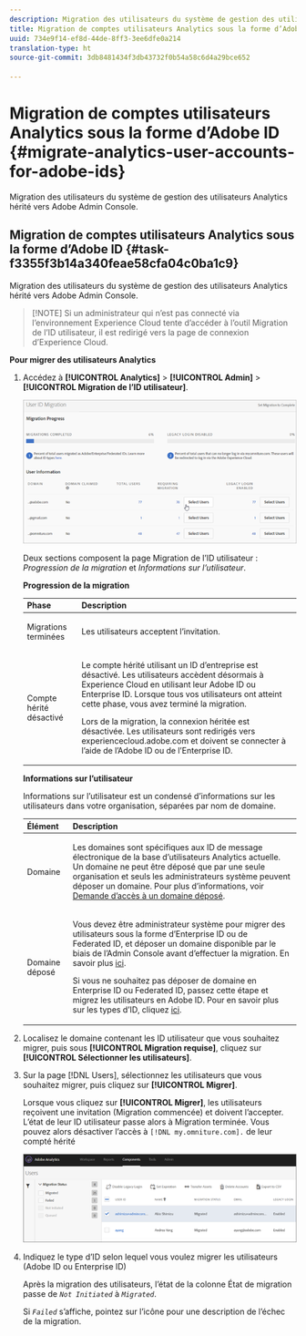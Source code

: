 ```yaml
---
description: Migration des utilisateurs du système de gestion des utilisateurs Analytics hérité vers Adobe Admin Console.
title: Migration de comptes utilisateurs Analytics sous la forme d’Adobe ID
uuid: 734e9f14-ef8d-44de-8ff3-3ee6dfe0a214
translation-type: ht
source-git-commit: 3db8481434f3db43732f0b54a58c6d4a29bce652

---
```



# Migration de comptes utilisateurs Analytics sous la forme d’Adobe ID {#migrate-analytics-user-accounts-for-adobe-ids}

Migration des utilisateurs du système de gestion des utilisateurs Analytics hérité vers Adobe Admin Console.

## Migration de comptes utilisateurs Analytics sous la forme d’Adobe ID {#task-f3355f3b14a340feae58cfa04c0ba1c9}

Migration des utilisateurs du système de gestion des utilisateurs Analytics hérité vers Adobe Admin Console.

> [!NOTE] Si un administrateur qui n’est pas connecté via l’environnement Experience Cloud tente d’accéder à l’outil Migration de l’ID utilisateur, il est redirigé vers la page de connexion d’Experience Cloud.

**Pour migrer des utilisateurs Analytics**

1. Accédez à **[!UICONTROL Analytics]** > **[!UICONTROL Admin]** > **[!UICONTROL Migration de l’ID utilisateur]**.

   ![](assets/migration-progress.png)

   Deux sections composent la page Migration de l’ID utilisateur : *Progression de la migration* et *Informations sur l’utilisateur*.

   **Progression de la migration**

   <table id="table_F9F1CFF762C745E198CB075A02BA2DDA"> 
   <thead> 
   <tr> 
      <th colname="col1" class="entry"> Phase </th> 
      <th colname="col2" class="entry"> Description </th> 
   </tr>
   </thead>
   <tbody> 
   <tr> 
      <td colname="col1"> <p>Migrations terminées </p> </td> 
      <td colname="col2"> <p>Les utilisateurs acceptent l’invitation. </p> </td> 
   </tr> 
   <tr> 
      <td colname="col1"> <p>Compte hérité désactivé </p> </td> 
      <td colname="col2"> <p>Le compte hérité utilisant un ID d’entreprise est désactivé. Les utilisateurs accèdent désormais à Experience Cloud en utilisant leur Adobe ID ou Enterprise ID. Lorsque tous vos utilisateurs ont atteint cette phase, vous avez terminé la migration. </p> <p>Lors de la migration, la connexion héritée est désactivée. Les utilisateurs sont redirigés vers <span class="filepath"> experiencecloud.adobe.com</span> et doivent se connecter à l’aide de l’Adobe ID ou de l’Enterprise ID. </p> </td> 
   </tr> 
   </tbody> 
   </table>

   **Informations sur l’utilisateur**

   Informations sur l’utilisateur est un condensé d’informations sur les utilisateurs dans votre organisation, séparées par nom de domaine.

   <table id="table_3822E27AF81E4A188562FEB5131548A5"> 
   <thead> 
   <tr> 
      <th colname="col1" class="entry"> Élément </th> 
      <th colname="col2" class="entry"> Description </th> 
   </tr>
   </thead>
   <tbody> 
   <tr> 
      <td colname="col1"> <p>Domaine </p> </td> 
      <td colname="col2"> <p>Les domaines sont spécifiques aux ID de message électronique de la base d’utilisateurs Analytics actuelle. Un domaine ne peut être déposé que par une seule organisation et seuls les administrateurs système peuvent déposer un domaine. Pour plus d’informations, voir <a href="https://helpx.adobe.com/fr/enterprise/help/request-access-to-claimed-domain.html"> Demande d’accès à un domaine déposé</a>. </p> </td> 
   </tr> 
   <tr> 
      <td colname="col1"> <p>Domaine déposé </p> </td> 
      <td colname="col2"> <p>Vous devez être administrateur système pour migrer des utilisateurs sous la forme d’Enterprise ID ou de Federated ID, et déposer un domaine disponible par le biais de l’Admin Console avant d’effectuer la migration. En savoir plus <a href="https://helpx.adobe.com/fr/enterprise/using/identity.html"> ici</a>. </p> <p>Si vous ne souhaitez pas déposer de domaine en Enterprise ID ou Federated ID, passez cette étape et migrez les utilisateurs en Adobe ID. Pour en savoir plus sur les types d’ID, cliquez <a href="https://helpx.adobe.com/fr/enterprise/using/identity.html"> ici</a>. </p> </td> 
   </tr> 
   </tbody> 
   </table>

1. Localisez le domaine contenant les ID utilisateur que vous souhaitez migrer, puis sous **[!UICONTROL Migration requise]**, cliquez sur **[!UICONTROL Sélectionner les utilisateurs]**.
1. Sur la page [!DNL Users], sélectionnez les utilisateurs que vous souhaitez migrer, puis cliquez sur **[!UICONTROL Migrer]**.

   Lorsque vous cliquez sur **[!UICONTROL Migrer]**, les utilisateurs reçoivent une invitation (Migration commencée) et doivent l’accepter. L’état de leur ID utilisateur passe alors à Migration terminée. Vous pouvez alors désactiver l’accès à `[!DNL my.omniture.com].` de leur compté hérité

   ![](assets/user-info.png)

1. Indiquez le type d’ID selon lequel vous voulez migrer les utilisateurs (Adobe ID ou Enterprise ID)

   Après la migration des utilisateurs, l’état de la colonne État de migration passe de *`Not Initiated`* à *`Migrated`*.

   Si *`Failed`* s’affiche, pointez sur l’icône pour une description de l’échec de la migration.
